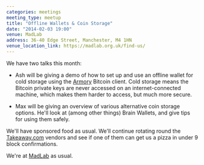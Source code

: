 ```yaml
---
categories: meetings
meeting_type: meetup
title: "Offline Wallets & Coin Storage"
date: "2014-02-03 19:00"
venue: MadLab
address: 36-40 Edge Street, Manchester, M4 1HN
venue_location_link: https://madlab.org.uk/find-us/
---
```


We have two talks this month:

* Ash will be giving a demo of how to set up and use an offline wallet for cold storage using the [Armory] Bitcoin client. Cold storage means the Bitcoin private keys are never accessed on an internet-connected machine, which makes them harder to access, but much more secure.

* Max will be giving an overview of various alternative coin storage options. He'll look at (among other things) Brain Wallets, and give tips for using them safely.

We'll have sponsored food as usual. We'll continue rotating round the [Takeaway.com][takeaway] vendors and see if one of them can get us a pizza in under 9 block confirmations.

We're at [MadLab][madlab-event] as usual.

[madlab-event]: http://madlab.org.uk/content/bitcoin-manchester-7/
[takeaway]: http://www.takeaway.com/
[armory]: https://bitcoinarmory.com/‎